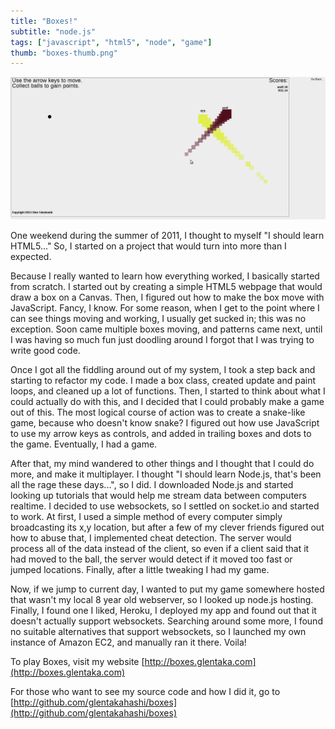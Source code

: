 ```yaml
---
title: "Boxes!"
subtitle: "node.js"
tags: ["javascript", "html5", "node", "game"]
thumb: "boxes-thumb.png"
---
```


![A screenshot of the Boxes game](/images/portfolio/boxes.png)

One weekend during the summer of 2011, I thought to myself "I should learn HTML5..." So, I started on a project that would turn into more than I expected.

Because I really wanted to learn how everything worked, I basically started from scratch.
I started out by creating a simple HTML5 webpage that would draw a box on a Canvas.
Then, I figured out how to make the box move with JavaScript.
Fancy, I know.
For some reason, when I get to the point where I can see things moving and working, I usually get sucked in; this was no exception.
Soon came multiple boxes moving, and patterns came next, until I was having so much fun just doodling around I forgot that I was trying to write good code.

Once I got all the fiddling around out of my system, I took a step back and starting to refactor my code.
I made a box class, created update and paint loops, and cleaned up a lot of functions.
Then, I started to think about what I could actually do with this, and I decided that I could probably make a game out of this.
The most logical course of action was to create a snake-like game, because who doesn't know snake?
I figured out how use JavaScript to use my arrow keys as controls, and added in trailing boxes and dots to the game.
Eventually, I had a game.

After that, my mind wandered to other things and I thought that I could do more, and make it multiplayer.
I thought "I should learn Node.js, that's been all the rage these days...", so I did.
I downloaded Node.js and started looking up tutorials that would help me stream data between computers realtime.
I decided to use websockets, so I settled on socket.io and started to work.
At first, I used a simple method of every computer simply broadcasting its x,y location,
but after a few of my clever friends figured out how to abuse that, I implemented cheat detection.
The server would process all of the data instead of the client, so even if a client said that it had moved to the ball,
the server would detect if it moved too fast or jumped locations.
Finally, after a little tweaking I had my game.

Now, if we jump to current day, I wanted to put my game somewhere hosted that wasn't my local 8 year old webserver, so I looked up node.js hosting.
Finally, I found one I liked, Heroku, I deployed my app and found out that it doesn't actually support websockets.
Searching around some more, I found no suitable alternatives that support websockets, so I launched my own instance of Amazon EC2, and manually ran it there.
Voila!

To play Boxes, visit my website [http://boxes.glentaka.com](http://boxes.glentaka.com)

For those who want to see my source code and how I did it, go to [http://github.com/glentakahashi/boxes](http://github.com/glentakahashi/boxes)
